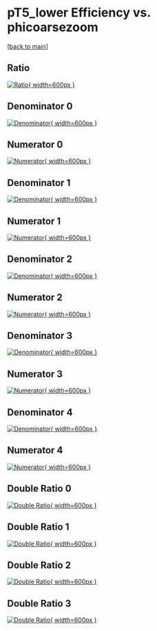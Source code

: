 # pT5_lower Efficiency vs. phicoarsezoom

[[back to main](./)]



## Ratio

[![Ratio](../mtv/var/pT5_lower_xtr_0_1_eff_phicoarsezoom.png){ width=600px }](../mtv/var/pT5_lower_xtr_0_1_eff_phicoarsezoom.pdf)

## Denominator 0

[![Denominator](../mtv/den/pT5_lower_xtr_0_1_eff_phicoarsezoom_den0.png){ width=600px }](../mtv/den/pT5_lower_xtr_0_1_eff_phicoarsezoom_den0.pdf)

## Numerator 0

[![Numerator](../mtv/num/pT5_lower_xtr_0_1_eff_phicoarsezoom_num0.png){ width=600px }](../mtv/num/pT5_lower_xtr_0_1_eff_phicoarsezoom_num0.pdf)

## Denominator 1

[![Denominator](../mtv/den/pT5_lower_xtr_0_1_eff_phicoarsezoom_den1.png){ width=600px }](../mtv/den/pT5_lower_xtr_0_1_eff_phicoarsezoom_den1.pdf)

## Numerator 1

[![Numerator](../mtv/num/pT5_lower_xtr_0_1_eff_phicoarsezoom_num1.png){ width=600px }](../mtv/num/pT5_lower_xtr_0_1_eff_phicoarsezoom_num1.pdf)

## Denominator 2

[![Denominator](../mtv/den/pT5_lower_xtr_0_1_eff_phicoarsezoom_den2.png){ width=600px }](../mtv/den/pT5_lower_xtr_0_1_eff_phicoarsezoom_den2.pdf)

## Numerator 2

[![Numerator](../mtv/num/pT5_lower_xtr_0_1_eff_phicoarsezoom_num2.png){ width=600px }](../mtv/num/pT5_lower_xtr_0_1_eff_phicoarsezoom_num2.pdf)

## Denominator 3

[![Denominator](../mtv/den/pT5_lower_xtr_0_1_eff_phicoarsezoom_den3.png){ width=600px }](../mtv/den/pT5_lower_xtr_0_1_eff_phicoarsezoom_den3.pdf)

## Numerator 3

[![Numerator](../mtv/num/pT5_lower_xtr_0_1_eff_phicoarsezoom_num3.png){ width=600px }](../mtv/num/pT5_lower_xtr_0_1_eff_phicoarsezoom_num3.pdf)

## Denominator 4

[![Denominator](../mtv/den/pT5_lower_xtr_0_1_eff_phicoarsezoom_den4.png){ width=600px }](../mtv/den/pT5_lower_xtr_0_1_eff_phicoarsezoom_den4.pdf)

## Numerator 4

[![Numerator](../mtv/num/pT5_lower_xtr_0_1_eff_phicoarsezoom_num4.png){ width=600px }](../mtv/num/pT5_lower_xtr_0_1_eff_phicoarsezoom_num4.pdf)

## Double Ratio 0

[![Double Ratio](../mtv/ratio/pT5_lower_xtr_0_1_eff_phicoarsezoom_ratio0.png){ width=600px }](../mtv/ratio/pT5_lower_xtr_0_1_eff_phicoarsezoom_ratio0.pdf)

## Double Ratio 1

[![Double Ratio](../mtv/ratio/pT5_lower_xtr_0_1_eff_phicoarsezoom_ratio1.png){ width=600px }](../mtv/ratio/pT5_lower_xtr_0_1_eff_phicoarsezoom_ratio1.pdf)

## Double Ratio 2

[![Double Ratio](../mtv/ratio/pT5_lower_xtr_0_1_eff_phicoarsezoom_ratio2.png){ width=600px }](../mtv/ratio/pT5_lower_xtr_0_1_eff_phicoarsezoom_ratio2.pdf)

## Double Ratio 3

[![Double Ratio](../mtv/ratio/pT5_lower_xtr_0_1_eff_phicoarsezoom_ratio3.png){ width=600px }](../mtv/ratio/pT5_lower_xtr_0_1_eff_phicoarsezoom_ratio3.pdf)


